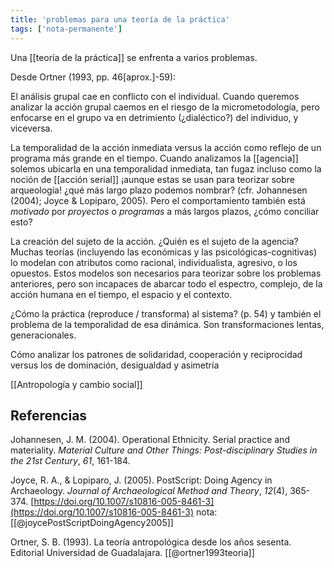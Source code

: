 ```yaml
---
title: 'problemas para una teoría de la práctica'
tags: ['nota-permanente']
---
```

Una [[teoría de la práctica]] se enfrenta a varios problemas.

Desde Ortner (1993, pp. 46\[aprox.\]-59):

El análisis grupal cae en conflicto con el individual. Cuando queremos analizar la acción grupal caemos en el riesgo de la micrometodología, pero enfocarse en el grupo va en detrimiento (¿dialéctico?) del individuo, y viceversa.

La temporalidad de la acción inmediata versus la acción como reflejo de un programa más grande en el tiempo. Cuando analizamos la [[agencia]] solemos ubicarla en una temporalidad inmediata, tan fugaz incluso como la noción de [[acción serial]] ¡aunque estas se usan para teorizar sobre arqueología! ¿qué más largo plazo podemos nombrar? (cfr. Johannesen (2004); Joyce & Lopiparo, 2005). Pero el comportamiento también está *motivado* por *proyectos* o *programas* a más largos plazos, ¿cómo conciliar esto?

La creación del sujeto de la acción. ¿Quién es el sujeto de la agencia? Muchas teorías (incluyendo las económicas y las psicológicas-cognitivas) lo modelan con atributos como racional, individualista, agresivo, o los opuestos. Estos modelos son necesarios para teorizar sobre los problemas anteriores, pero son incapaces de abarcar todo el espectro, complejo, de la acción humana en el tiempo, el espacio y el contexto.

¿Cómo la práctica (reproduce / transforma) al sistema? (p. 54) y también el problema de la temporalidad de esa dinámica. Son transformaciones lentas, generacionales.

Cómo analizar los patrones de solidaridad, cooperación y reciprocidad versus los de dominación, desigualdad y asimetría

[[Antropología y cambio social]]

## Referencias

Johannesen, J. M. (2004). Operational Ethnicity. Serial practice and materiality. _Material Culture and Other Things: Post-disciplinary Studies in the 21st Century_, _61_, 161-184.

Joyce, R. A., & Lopiparo, J. (2005). PostScript: Doing Agency in Archaeology. _Journal of Archaeological Method and Theory_, _12_(4), 365-374. [https://doi.org/10.1007/s10816-005-8461-3](https://doi.org/10.1007/s10816-005-8461-3) nota: [[@joycePostScriptDoingAgency2005]]

Ortner, S. B. (1993). La teoría antropológica desde los años sesenta. Editorial Universidad de Guadalajara. [[@ortner1993teoria]]
